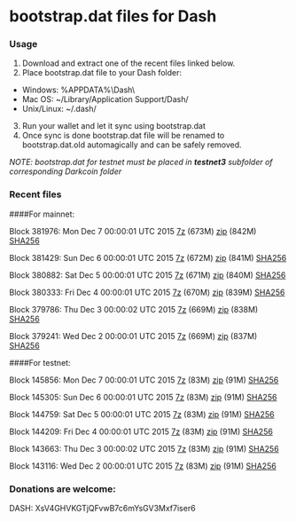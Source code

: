 # bootstrap.dat files for Dash

### Usage

1. Download and extract one of the recent files linked below.
2. Place bootstrap.dat file to your Dash folder:
 - Windows: %APPDATA%\Dash\
 - Mac OS: ~/Library/Application Support/Dash/
 - Unix/Linux: ~/.dash/
3. Run your wallet and let it sync using bootstrap.dat
4. Once sync is done bootstrap.dat file will be renamed to bootstrap.dat.old automagically and can be safely removed.

_NOTE: bootstrap.dat for testnet must be placed in **testnet3** subfolder of corresponding Darkcoin folder_

### Recent files

####For mainnet:

Block 381976: Mon Dec  7 00:00:01 UTC 2015 [7z](https://transfer.sh/AchcY/bootstrap.dat.20151207.7z) (673M) [zip](https://transfer.sh/4eIcT/bootstrap.dat.20151207.zip) (842M) [SHA256](https://transfer.sh/kG6P2/sha256.txt)

Block 381429: Sun Dec  6 00:00:01 UTC 2015 [7z](https://transfer.sh/VzMbC/bootstrap.dat.20151206.7z) (672M) [zip](https://transfer.sh/nOLE7/bootstrap.dat.20151206.zip) (841M) [SHA256](https://transfer.sh/gz53u/sha256.txt)

Block 380882: Sat Dec  5 00:00:01 UTC 2015 [7z]() (671M) [zip]() (840M) [SHA256](https://transfer.sh/dzDos/sha256.txt)

Block 380333: Fri Dec  4 00:00:01 UTC 2015 [7z](https://transfer.sh/sQUaC/bootstrap.dat.20151204.7z) (670M) [zip](https://transfer.sh/12wZTr/bootstrap.dat.20151204.zip) (839M) [SHA256](https://transfer.sh/1gBxH3/sha256.txt)

Block 379786: Thu Dec  3 00:00:02 UTC 2015 [7z](https://transfer.sh/CGqEn/bootstrap.dat.20151203.7z) (669M) [zip](https://transfer.sh/19XYVX/bootstrap.dat.20151203.zip) (838M) [SHA256](https://transfer.sh/FcLkU/sha256.txt)

Block 379241: Wed Dec  2 00:00:01 UTC 2015 [7z](https://transfer.sh/3d96f/bootstrap.dat.20151202.7z) (669M) [zip](https://transfer.sh/gA4vN/bootstrap.dat.20151202.zip) (837M) [SHA256](https://transfer.sh/BiVUp/sha256.txt)

####For testnet:

Block 145856: Mon Dec  7 00:00:01 UTC 2015 [7z](https://transfer.sh/hk0hT/bootstrap.dat.20151207.7z) (83M) [zip](https://transfer.sh/U72ZC/bootstrap.dat.20151207.zip) (91M) [SHA256](https://transfer.sh/w5Hd5/sha256.txt)

Block 145305: Sun Dec  6 00:00:01 UTC 2015 [7z](https://transfer.sh/OmwQl/bootstrap.dat.20151206.7z) (83M) [zip](https://transfer.sh/QDEKv/bootstrap.dat.20151206.zip) (91M) [SHA256](https://transfer.sh/nLg8L/sha256.txt)

Block 144759: Sat Dec  5 00:00:01 UTC 2015 [7z](https://transfer.sh/15n2Di/bootstrap.dat.20151205.7z) (83M) [zip](https://transfer.sh/XbLG9/bootstrap.dat.20151205.zip) (91M) [SHA256](https://transfer.sh/XxyHK/sha256.txt)

Block 144209: Fri Dec  4 00:00:01 UTC 2015 [7z](https://transfer.sh/RX2HA/bootstrap.dat.20151204.7z) (83M) [zip](https://transfer.sh/13SvGG/bootstrap.dat.20151204.zip) (91M) [SHA256](https://transfer.sh/DIpxX/sha256.txt)

Block 143663: Thu Dec  3 00:00:02 UTC 2015 [7z](https://transfer.sh/Ks5mg/bootstrap.dat.20151203.7z) (83M) [zip](https://transfer.sh/115fze/bootstrap.dat.20151203.zip) (91M) [SHA256](https://transfer.sh/1eoFaP/sha256.txt)

Block 143116: Wed Dec  2 00:00:01 UTC 2015 [7z](https://transfer.sh/168yry/bootstrap.dat.20151202.7z) (83M) [zip](https://transfer.sh/dHS9B/bootstrap.dat.20151202.zip) (91M) [SHA256](https://transfer.sh/1a7cVz/sha256.txt)

### Donations are welcome:

DASH: XsV4GHVKGTjQFvwB7c6mYsGV3Mxf7iser6
